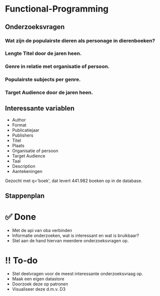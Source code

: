 # Functional-Programming

## Onderzoeksvragen

### Wat zijn de populairste dieren als personage in dierenboeken?

### Lengte Titel door de jaren heen.

### Genre in relatie met organisatie of persoon.

### Populairste subjects per genre.

### Target Audience door de jaren heen. 
 

## Interessante variablen

* Author
* Format
* Publicatiejaar
* Publishers
* Titel
* Plaats 
* Organisatie of persoon
* Target Audience 
* Taal
* Description
* Aantekeningen


Gezocht met q='boek', dat levert 441.982 boeken op in de database.


## Stappenplan

# ✅ Done

* Met de api van oba verbinden 
* Informatie onderzoeken, wat is interessant en wat is bruikbaar? 
* Stel aan de hand hiervan meerdere onderzoeksvragen op.

# ‼️ To-do 
* Stel deelvragen voor de meest interessante onderzoeksvraag op.
* Maak een eigen datastore
* Doorzoek deze op patronen
* Visualiseer deze d.m.v. D3
